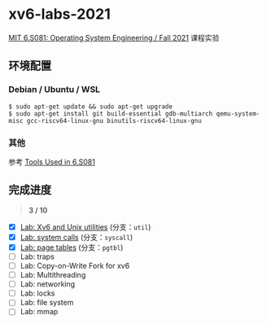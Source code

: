 # xv6-labs-2021

[MIT 6.S081: Operating System Engineering / Fall 2021](https://pdos.csail.mit.edu/6.828/2021/index.html) 课程实验

## 环境配置

### Debian / Ubuntu / WSL

```shell
$ sudo apt-get update && sudo apt-get upgrade
$ sudo apt-get install git build-essential gdb-multiarch qemu-system-misc gcc-riscv64-linux-gnu binutils-riscv64-linux-gnu
```

### 其他

参考 [Tools Used in 6.S081](https://pdos.csail.mit.edu/6.828/2021/tools.html) 

## 完成进度

> **3 / 10**

- [x] [Lab: Xv6 and Unix utilities](doc/Xv6-and-Unix-utilities.md) (分支：`util`)
- [x] [Lab: system calls](doc/system-calls.md) (分支：`syscall`)
- [x] [Lab: page tables](doc/page-tables.md) (分支：`pgtbl`)
- [ ] Lab: traps
- [ ] Lab: Copy-on-Write Fork for xv6
- [ ] Lab: Multithreading
- [ ] Lab: networking
- [ ] Lab: locks
- [ ] Lab: file system
- [ ] Lab: mmap
